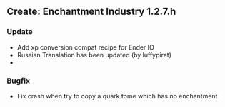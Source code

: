 ## Create: Enchantment Industry 1.2.7.h

### Update
- Add xp conversion compat recipe for Ender IO
- Russian Translation has been updated (by luffypirat)
- 
### Bugfix
- Fix crash when try to copy a quark tome which has no enchantment